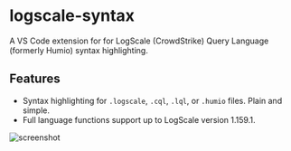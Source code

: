 # logscale-syntax

A VS Code extension for for LogScale (CrowdStrike) Query Language (formerly Humio) syntax highlighting.

## Features

- Syntax highlighting for `.logscale`, `.cql`, `.lql`, or `.humio` files. Plain and simple.
- Full language functions support up to LogScale version 1.159.1.

![screenshot](images/demo_dark_modern.png)
